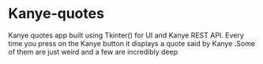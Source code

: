 # Kanye-quotes
Kanye quotes app built using Tkinter() for UI and Kanye REST API. Every time you press on the Kanye button it displays a quote said by Kanye .Some of them are just weird and a few are incredibly deep 
